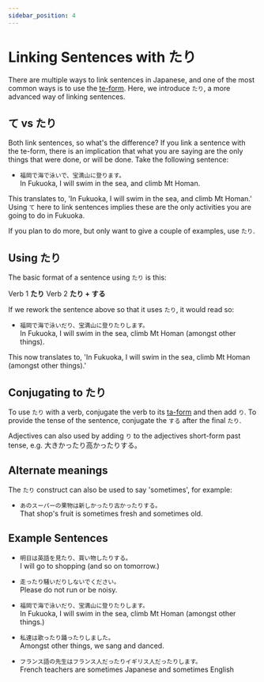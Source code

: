 ```yaml
---
sidebar_position: 4
---
```


# Linking Sentences with たり

There are multiple ways to link sentences in Japanese, and one of the most common ways is to use the [te-form](linking-together-activities-te-form). Here, we introduce `たり`, a more advanced way of linking sentences.

## て vs たり

Both link sentences, so what's the difference? If you link a sentence with the te-form, there is an implication that what you are saying are the only things that were done, or will be done. Take the following sentence:

- ``福岡で海で泳いで、宝満山に登ります。``  
  In Fukuoka, I will swim in the sea, and climb Mt Homan.

This translates to, 'In Fukuoka, I will swim in the sea, and climb Mt Homan.' Using `て` here to link sentences implies these are the only activities you are going to do in Fukuoka.

If you plan to do more, but only want to give a couple of examples, use `たり`.

## Using たり

The basic format of a sentence using `たり` is this:

Verb 1 **たり** Verb 2 **たり + する**

If we rework the sentence above so that it uses `たり`, it would read so:

- ``福岡で海で泳いだり、宝満山に登りたりします。``  
  In Fukuoka, I will swim in the sea, climb Mt Homan (amongst other things).

This now translates to, 'In Fukuoka, I will swim in the sea, climb Mt Homan (amongst other things).'

## Conjugating to たり

To use `たり` with a verb, conjugate the verb to its [ta-form](../verbs/verb-shortformpastaffirmative) and then add `り`. To provide the tense of the sentence, conjugate the `する` after the final `たり`.

Adjectives can also used by adding `り` to the adjectives short-form past tense, e.g. 大きかったり高かったりする。

## Alternate meanings

The `たり` construct can also be used to say 'sometimes', for example:

- ``あのスーパーの果物は新しかったり古かったりする。``  
  That shop's fruit is sometimes fresh and sometimes old.

## Example Sentences

- ``明日は英語を見たり、買い物したりする。``  
  I will go to shopping (and so on tomorrow.)

- ``走ったり騒いだりしないでください。``  
  Please do not run or be noisy.

- ``福岡で海で泳いだり、宝満山に登りたりします。``  
  In Fukuoka, I will swim in the sea, climb Mt Homan (amongst other things.)

- ``私達は歌ったり踊ったりしました。``  
  Amongst other things, we sang and danced.

- ``フランス語の先生はフランス人だったりイギリス人だったりします。``  
  French teachers are sometimes Japanese and sometimes English
